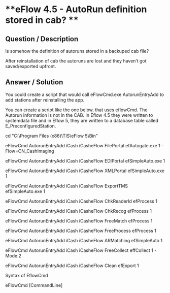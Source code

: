 # **eFlow 4.5 - AutoRun definition stored in cab? ** #

## **Question / Description** ##

Is somehow the definition of autoruns stored in a backuped cab file?

After reinstallation of cab the autoruns are lost and they haven’t got saved/exported upfront.


## **Answer / Solution** ##

You could create a script that would call eFlowCmd.exe AutorunEntryAdd to add stations after reinstalling the app.


You can create a script like the one below, that uses eflowCmd. The Autorun information is not in the CAB. In Eflow 4.5 they were written to systemdata file and in Eflow 5, they are written to a database table called E_PreconfiguredStation.

cd "C:\Program Files (x86)\TIS\eFlow 5\Bin"

eFlowCmd AutorunEntryAdd iCash iCasheFlow FilePortal efAutogate.exe 1 -Flow=CN_CashImaging

eFlowCmd AutorunEntryAdd iCash iCasheFlow EDIPortal efSimpleAuto.exe 1

eFlowCmd AutorunEntryAdd iCash iCasheFlow XMLPortal efSimpleAuto.exe 1

eFlowCmd AutorunEntryAdd iCash iCasheFlow ExportTMS efSimpleAuto.exe 1

eFlowCmd AutorunEntryAdd iCash iCasheFlow ChkReaderId efProcess 1

eFlowCmd AutorunEntryAdd iCash iCasheFlow ChkRecog efProcess 1

eFlowCmd AutorunEntryAdd iCash iCasheFlow FreeMatch efProcess 1

eFlowCmd AutorunEntryAdd iCash iCasheFlow FreeProcess efProcess 1

eFlowCmd AutorunEntryAdd iCash iCasheFlow ARMatching efSimpleAuto 1

eFlowCmd AutorunEntryAdd iCash iCasheFlow FreeCollect effCollect 1 -Mode:2

eFlowCmd AutorunEntryAdd iCash iCasheFlow Clean efExport 1

Syntax of EflowCmd

eFlowCmd <AutorunEntryAdd> <Application name> <NodeName> <StationName> <ExeName>  <Count> [CommandLine]





















